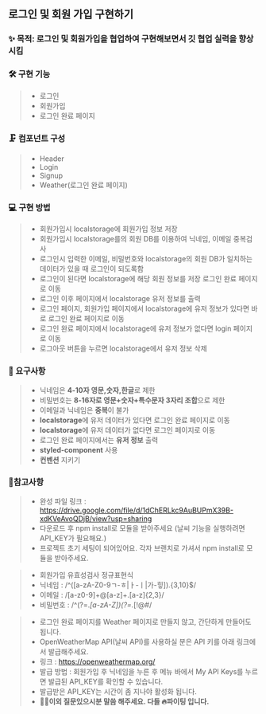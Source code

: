 ## 로그인 및 회원 가입 구현하기

### ✨ 목적: 로그인 및 회원가입을 협업하여 구현해보면서 깃 협업 실력을 향상시킴

### 🛠 구현 기능 
> - 로그인
> - 회원가입
> - 로그인 완료 페이지

### 🗜 컴포넌트 구성
> - Header
> - Login
> - Signup
> - Weather(로그인 완료 페이지)

### 💻 구현 방법
> - 회원가입시 localstorage에 회원가입 정보 저장
> - 회원가입시 localstorage를의 회원 DB를 이용하여 닉네임, 이메일 중복검사 
> - 로그인시 입력한 이메일, 비밀번호와 localstorage의 회원 DB가 일치하는 데이터가 있을 때 로그인이 되도록함
> - 로그인이 된다면 localstorage에 해당 회원 정보를 저장 로그인 완료 페이지로 이동
> - 로그인 이후 페이지에서 localstorage 유저 정보를 출력
> - 로그인 페이지, 회원가입 페이지에서 localstorage에 유저 정보가 있다면 바로 로그인 완료 페이지로 이동
> - 로그인 완료 페이지에서 localstorage에 유저 정보가 없다면 login 페이지로 이동
> - 로그아웃 버튼을 누르면 localstorage에서 유저 정보 삭제

### 📃 요구사항
> - 닉네임은 **4-10자 영문,숫자,한글**로 제한
> - 비밀번호는 **8-16자로 영문+숫자+특수문자 3자리 조합**으로 제한
> - 이메일과 닉네임은 **중복**이 불가
> - **localstorage**에 유저 데이터가 있다면 로그인 완료 페이지로 이동
> - **localstorage**에 유저 데이터가 없다면 로그인 페이지로 이동
> - 로그인 완료 페이지에서는 **유저 정보** 출력
> - **styled-component** 사용
> - **컨벤션** 지키기

### 📌참고사항 
> - 완성 파일 링크 : https://drive.google.com/file/d/1dChERLkc9AuBUPmX39B-xdKVeAvoQDjB/view?usp=sharing
> - 다운로드 후 npm install로 모듈을 받아주세요 (날씨 기능을 실행하려면 API_KEY가 필요해요.)
> - 프로젝트 초기 세팅이 되어있어요. 각자 브랜치로 가셔서 npm install로 모듈을 받아주세요.

> - 회원가입 유효성검사 정규표현식
> - 닉네임 : /^([a-zA-Z0-9ㄱ-ㅎ|ㅏ-ㅣ|가-힣]).{3,10}$/
> - 이메일 : /[a-z0-9]+@[a-z]+\.[a-z]{2,3}/
> - 비밀번호 : /^(?=.*[a-zA-Z])(?=.*[!@#$%^*+=-])(?=.*[0-9]).{8,16}$/

> - 로그인 완료 페이지를 Weather 페이지로 만들지 않고, 간단하게 만들어도 됩니다.
> - OpenWeatherMap API(날씨 API)를 사용하실 분은 API 키를 아래 링크에서 발급해주세요.
> - 링크 : https://openweathermap.org/
> - 발급 방법 : 회원가입 후 닉네임을 누른 후 메뉴 바에서 My API Keys를 누르면 발급된 API_KEY를 확인할 수 있습니다. 
> - 발급받은 API_KEY는 시간이 좀 지나야 활성화 됩니다.
> - **🙋‍♂️이외 질문있으시분 말씀 해주세요. 다들 🔥파이팅 입니다.**
